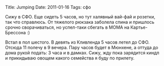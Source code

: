 Title: Jumping
Date: 2011-01-16
Tags: сфо

<div class="text"><p>Сижу в СФО. Еще сидеть 5 часов, но тут халявный вай-фай и розетки, так что справлюсь. От тяжелого рюкзака заболела спина и пришлось срочно сворачиваться, но успел-таки сбегать в MOMA на Картье-Брессона :)</p>
<p>Встал в пол шестого. В девять из Кливленда 5 часов летел до СФО. Отсюда 11 полечу в 9 вечера. Пару часов будет в Мюнхене, а оттуда до дома рукой подать: 3 часа и в дамках. Сижу, жду пока зарядится киндл и прикидываю овощем какого семейства я буду по прилету.</p></div>